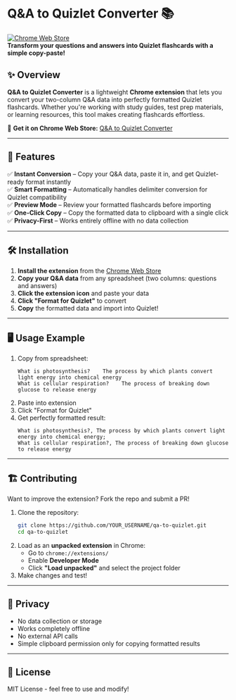 # **Q&A to Quizlet Converter** 📚 

[![Chrome Web Store](https://img.shields.io/chrome-web-store/users/YOUR_EXTENSION_ID?label=Users&logo=googlechrome&color=brightgreen)](https://chromewebstore.google.com/detail/qa-to-quizlet-converter/YOUR_EXTENSION_ID)  
**Transform your questions and answers into Quizlet flashcards with a simple copy-paste!**  

## ✨ **Overview**  
**Q&A to Quizlet Converter** is a lightweight **Chrome extension** that lets you convert your two-column Q&A data into perfectly formatted Quizlet flashcards. Whether you're working with study guides, test prep materials, or learning resources, this tool makes creating flashcards effortless.

🔗 **Get it on Chrome Web Store:** [Q&A to Quizlet Converter](https://chromewebstore.google.com/detail/qa-to-quizlet-converter/YOUR_EXTENSION_ID)  

---

## 🚀 **Features**  
✅ **Instant Conversion** – Copy your Q&A data, paste it in, and get Quizlet-ready format instantly  
✅ **Smart Formatting** – Automatically handles delimiter conversion for Quizlet compatibility  
✅ **Preview Mode** – Review your formatted flashcards before importing  
✅ **One-Click Copy** – Copy the formatted data to clipboard with a single click  
✅ **Privacy-First** – Works entirely offline with no data collection  

---

## 🛠 **Installation**  
1. **Install the extension** from the [Chrome Web Store](https://chromewebstore.google.com/detail/qa-to-quizlet-converter/YOUR_EXTENSION_ID)  
2. **Copy your Q&A data** from any spreadsheet (two columns: questions and answers)  
3. **Click the extension icon** and paste your data  
4. **Click "Format for Quizlet"** to convert  
5. **Copy** the formatted data and import into Quizlet!  

---

## 🖥️ **Usage Example**  
1. Copy from spreadsheet:  
   ```
   What is photosynthesis?    The process by which plants convert light energy into chemical energy
   What is cellular respiration?    The process of breaking down glucose to release energy
   ```
2. Paste into extension
3. Click "Format for Quizlet"
4. Get perfectly formatted result:
   ```
   What is photosynthesis?, The process by which plants convert light energy into chemical energy;
   What is cellular respiration?, The process of breaking down glucose to release energy
   ```

---

## 🏗 **Contributing**  
Want to improve the extension? Fork the repo and submit a PR!  

1. Clone the repository:  
   ```bash
   git clone https://github.com/YOUR_USERNAME/qa-to-quizlet.git
   cd qa-to-quizlet
   ```  
2. Load as an **unpacked extension** in Chrome:  
   - Go to `chrome://extensions/`  
   - Enable **Developer Mode**  
   - Click **"Load unpacked"** and select the project folder  
3. Make changes and test!  

---

## 📜 **Privacy**  
- No data collection or storage
- Works completely offline
- No external API calls
- Simple clipboard permission only for copying formatted results

---

## 📝 **License**  
MIT License - feel free to use and modify! 